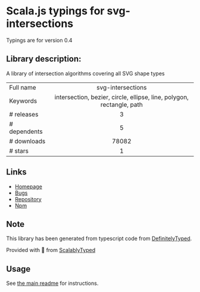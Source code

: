 
# Scala.js typings for svg-intersections

Typings are for version 0.4

## Library description:
A library of intersection algorithms covering all SVG shape types

|                    |                 |
| ------------------ | :-------------: |
| Full name          | svg-intersections |
| Keywords           | intersection, bezier, circle, ellipse, line, polygon, rectangle, path |
| # releases         | 3 |
| # dependents       | 5 |
| # downloads        | 78082 |
| # stars            | 1 |

## Links
- [Homepage](https://github.com/effektif/svg-intersections#readme)
- [Bugs](https://github.com/effektif/svg-intersections/issues)
- [Repository](https://github.com/effektif/svg-intersections)
- [Npm](https://www.npmjs.com/package/svg-intersections)
    


## Note
This library has been generated from typescript code from [DefinitelyTyped](https://definitelytyped.org).

Provided with :purple_heart: from [ScalablyTyped](https://github.com/oyvindberg/ScalablyTyped)

## Usage
See [the main readme](../../readme.md) for instructions.



